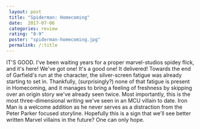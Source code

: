 ```yaml
---
 layout: post
 title: "Spiderman: Homecoming"
 date:  2017-07-06
 categories: review 
 rating: "8-9"
 poster: "spiderman-homecoming.jpg"
 permalink: /:title
---
```


IT'S GOOD. I've been waiting years for a proper marvel-studios spidey flick, and it's here! We've got one! It's a good one! It delivered! Towards the end of Garfield's run at the character, the silver-screen fatigue was already starting to set in. Thankfully, (surprisingly?) none of that fatigue is present in Homecoming, and it manages to bring a feeling of freshness by skipping over an origin story we've already seen twice. Most importantly, this is the most three-dimensional writing we've seen in an MCU villain to date. Iron Man is a welcome addition as he never serves as a distraction from the Peter Parker focused storyline. Hopefully this is a sign that we'll see better written Marvel villains in the future? One can only hope.